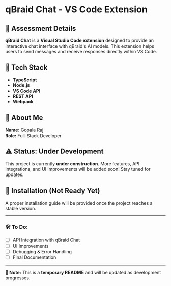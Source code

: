 # qBraid Chat - VS Code Extension

## 🚀 Assessment Details  
**qBraid Chat** is a **Visual Studio Code extension** designed to provide an interactive chat interface with qBraid's AI models. This extension helps users to send messages and receive responses directly within VS Code.

## 🔧 Tech Stack 
- **TypeScript**  
- **Node.js**  
- **VS Code API**  
- **REST API**  
- **Webpack**  

## 👤 About Me 
**Name:** Gopala Raj  
**Role:** Full-Stack Developer    

## ⚠️ Status: Under Development  
This project is currently **under construction**. More features, API integrations, and UI improvements will be added soon! Stay tuned for updates.  

## 📌 Installation (Not Ready Yet)  
A proper installation guide will be provided once the project reaches a stable version.  

---

### 🛠️ To Do:  
- [ ] API Integration with qBraid Chat  
- [ ] UI Improvements  
- [ ] Debugging & Error Handling  
- [ ] Final Documentation  

---

**📌 Note:** This is a **temporary README** and will be updated as development progresses.  
